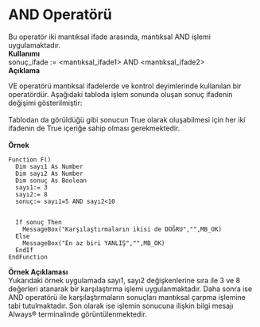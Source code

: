 # AND Operatörü

Bu operatör iki mantıksal ifade arasında, mantıksal AND işlemi uygulamaktadır.\
**Kullanımı**\
sonuç\_ifade := \<mantıksal\_ifade1> AND \<mantıksal\_ifade2>\
**Açıklama**&#x20;

VE operatörü mantıksal ifadelerde ve kontrol deyimlerinde kullanılan bir operatördür. Aşağıdaki tabloda işlem sonunda oluşan sonuç ifadenin değişimi gösterilmiştir:\
\
Tablodan da görüldüğü gibi sonucun True olarak oluşabilmesi için her iki ifadenin de True içeriğe sahip olması gerekmektedir.\
\
**Örnek**

```
Function F()
  Dim sayı1 As Number
  Dim sayı2 As Number
  Dim sonuç As Boolean
  sayı1:= 3
  sayı2:= 8
  sonuç:= sayı1=5 AND sayı2<10
  

  If sonuç Then
    MessageBox("Karşılaştırmaların ikisi de DOĞRU","",MB_OK)
  Else
    MessageBox("En az biri YANLIŞ","",MB_OK)
  EndIf
EndFunction
```

**Örnek Açıklaması**\
Yukarıdaki örnek uygulamada sayı1, sayı2 değişkenlerine sıra ile 3 ve 8 değerleri atanarak bir karşılaştırma işlemi uygulanmaktadır. Daha sonra ise AND operatörü ile karşılaştırmaların sonuçları mantıksal çarpma işlemine tabi tutulmaktadır. Son olarak ise işlemin sonucuna ilişkin bilgi mesajı Always® terminalinde görüntülenmektedir.
